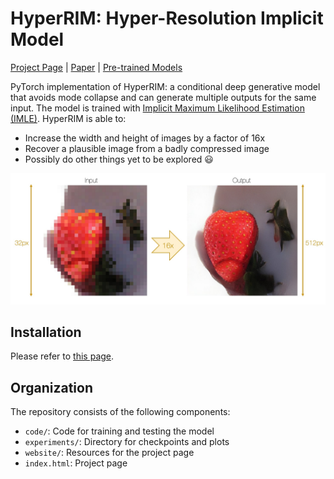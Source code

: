 # HyperRIM: Hyper-Resolution Implicit Model

[Project Page][project] | [Paper][paper] | [Pre-trained Models][pretrain]

PyTorch implementation of HyperRIM: a conditional deep generative model that avoids mode collapse and can generate multiple outputs for the same input.
The model is trained with [Implicit Maximum Likelihood Estimation (IMLE)](https://arxiv.org/abs/1809.09087).
HyperRIM is able to:

- Increase the width and height of images by a factor of 16x
- Recover a plausible image from a badly compressed image
- Possibly do other things yet to be explored 😃

![Intro](./website/Teaser.jpg)

## Installation
Please refer to [this page](https://github.com/niopeng/HyperRIM/tree/main/code#hyperrim-hyper-resolution-implicit-model).

## Organization
The repository consists of the following components:
- `code/`: Code for training and testing the model
- `experiments/`: Directory for checkpoints and plots
- `website/`: Resources for the project page
- `index.html`: Project page

[project]:https://niopeng.github.io/HyperRIM/
[paper]: https://arxiv.org/abs/2011.01926
[pretrain]: https://github.com/niopeng/HyperRIM/tree/main/experiments/pretrained_models
